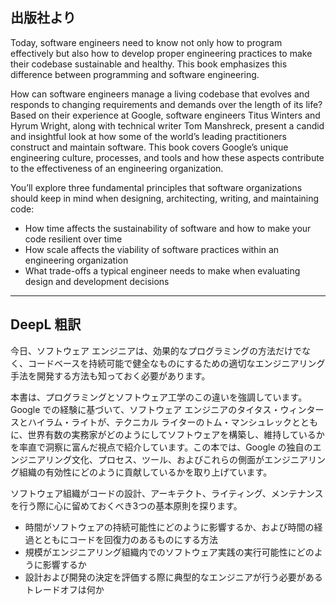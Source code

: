 ## 出版社より

Today, software engineers need to know not only how to program effectively but also how to develop proper engineering practices to make their codebase sustainable and healthy. This book emphasizes this difference between programming and software engineering.

How can software engineers manage a living codebase that evolves and responds to changing requirements and demands over the length of its life? Based on their experience at Google, software engineers Titus Winters and Hyrum Wright, along with technical writer Tom Manshreck, present a candid and insightful look at how some of the world’s leading practitioners construct and maintain software. This book covers Google’s unique engineering culture, processes, and tools and how these aspects contribute to the effectiveness of an engineering organization.

You’ll explore three fundamental principles that software organizations should keep in mind when designing, architecting, writing, and maintaining code:

- How time affects the sustainability of software and how to make your code resilient over time
- How scale affects the viability of software practices within an engineering organization
- What trade-offs a typical engineer needs to make when evaluating design and development decisions

---

## DeepL 粗訳

今日、ソフトウェア エンジニアは、効果的なプログラミングの方法だけでなく、コードベースを持続可能で健全なものにするための適切なエンジニアリング手法を開発する方法も知っておく必要があります。

本書は、プログラミングとソフトウェア工学のこの違いを強調しています。Google での経験に基づいて、ソフトウェア エンジニアのタイタス・ウィンタースとハイラム・ライトが、テクニカル ライターのトム・マンシュレックとともに、世界有数の実務家がどのようにしてソフトウェアを構築し、維持しているかを率直で洞察に富んだ視点で紹介しています。この本では、Google の独自のエンジニアリング文化、プロセス、ツール、およびこれらの側面がエンジニアリング組織の有効性にどのように貢献しているかを取り上げています。

ソフトウェア組織がコードの設計、アーキテクト、ライティング、メンテナンスを行う際に心に留めておくべき3つの基本原則を探ります。

- 時間がソフトウェアの持続可能性にどのように影響するか、および時間の経過とともにコードを回復力のあるものにする方法
- 規模がエンジニアリング組織内でのソフトウェア実践の実行可能性にどのように影響するか
- 設計および開発の決定を評価する際に典型的なエンジニアが行う必要があるトレードオフは何か
